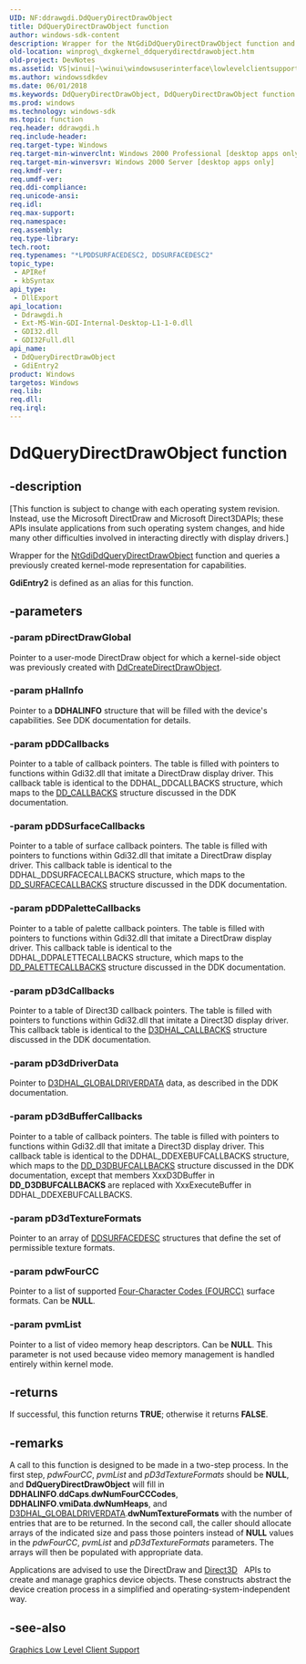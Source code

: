 ```yaml
---
UID: NF:ddrawgdi.DdQueryDirectDrawObject
title: DdQueryDirectDrawObject function
author: windows-sdk-content
description: Wrapper for the NtGdiDdQueryDirectDrawObject function and queries a previously created kernel-mode representation for capabilities. GdiEntry2 is defined as an alias for this function.
old-location: winprog\_dxgkernel_ddquerydirectdrawobject.htm
old-project: DevNotes
ms.assetid: VS|winui|~\winui\windowsuserinterface\lowlevelclientsupport\graphics\ddquerydirectdrawobject.htm
ms.author: windowssdkdev
ms.date: 06/01/2018
ms.keywords: DdQueryDirectDrawObject, DdQueryDirectDrawObject function [Windows API], GdiEntry2, _dxgkernel_ddquerydirectdrawobject, ddrawgdi/DdQueryDirectDrawObject, ddrawgdi/GdiEntry2, winprog._dxgkernel_ddquerydirectdrawobject, winui._dxgkernel_ddquerydirectdrawobject
ms.prod: windows
ms.technology: windows-sdk
ms.topic: function
req.header: ddrawgdi.h
req.include-header: 
req.target-type: Windows
req.target-min-winverclnt: Windows 2000 Professional [desktop apps only]
req.target-min-winversvr: Windows 2000 Server [desktop apps only]
req.kmdf-ver: 
req.umdf-ver: 
req.ddi-compliance: 
req.unicode-ansi: 
req.idl: 
req.max-support: 
req.namespace: 
req.assembly: 
req.type-library: 
tech.root: 
req.typenames: "*LPDDSURFACEDESC2, DDSURFACEDESC2"
topic_type:
 - APIRef
 - kbSyntax
api_type:
 - DllExport
api_location:
 - Ddrawgdi.h
 - Ext-MS-Win-GDI-Internal-Desktop-L1-1-0.dll
 - GDI32.dll
 - GDI32Full.dll
api_name:
 - DdQueryDirectDrawObject
 - GdiEntry2
product: Windows
targetos: Windows
req.lib: 
req.dll: 
req.irql: 
---
```


# DdQueryDirectDrawObject function


## -description


<p class="CCE_Message">[This function is subject to change with each operating system revision. Instead, use the Microsoft DirectDraw and Microsoft Direct3DAPIs; these APIs insulate applications from such operating system changes, and hide many other difficulties involved in interacting directly with display drivers.]

Wrapper for the <a href="https://msdn.microsoft.com/ec07c7ef-4c57-4ed9-849b-f30692cc3181">NtGdiDdQueryDirectDrawObject</a> function and queries a previously created kernel-mode representation for capabilities.


<b>GdiEntry2</b> is defined as an alias for this function.


## -parameters




### -param pDirectDrawGlobal

Pointer to a user-mode DirectDraw object for which a kernel-side object was previously created with <a href="https://msdn.microsoft.com/ef999226-98f7-4e00-8a3b-5a11fb9592cc">DdCreateDirectDrawObject</a>.


### -param pHalInfo

Pointer to a <b>DDHALINFO</b> structure that will be filled with the device's capabilities. See DDK documentation for details.


### -param pDDCallbacks

Pointer to a table of callback pointers. The table is filled with pointers to functions within Gdi32.dll that imitate a DirectDraw display driver. This callback table is identical to the DDHAL_DDCALLBACKS structure, which maps to the <a href="https://msdn.microsoft.com/library/windows/hardware/ff550485">DD_CALLBACKS</a> structure discussed in the DDK documentation.


### -param pDDSurfaceCallbacks

Pointer to a table of surface callback pointers. The table is filled with pointers to functions within Gdi32.dll that imitate a DirectDraw display driver. This callback table is identical to the DDHAL_DDSURFACECALLBACKS structure, which maps to the <a href="https://msdn.microsoft.com/library/windows/hardware/ff551721">DD_SURFACECALLBACKS</a> structure discussed in the DDK documentation.


### -param pDDPaletteCallbacks

Pointer to a table of palette callback pointers. The table is filled with pointers to functions within Gdi32.dll that imitate a DirectDraw display driver. This callback table is identical to the DDHAL_DDPALETTECALLBACKS structure, which maps to the <a href="https://msdn.microsoft.com/library/windows/hardware/ff551681">DD_PALETTECALLBACKS</a> structure discussed in the DDK documentation.


### -param pD3dCallbacks

Pointer to a table of Direct3D callback pointers. The table is filled with pointers to functions within Gdi32.dll that imitate a Direct3D display driver. This callback table is identical to the <a href="https://msdn.microsoft.com/library/windows/hardware/ff544716">D3DHAL_CALLBACKS</a> structure discussed in the DDK documentation.


### -param pD3dDriverData

Pointer to <a href="https://msdn.microsoft.com/library/windows/hardware/ff545963">D3DHAL_GLOBALDRIVERDATA</a> data, as described in the DDK documentation.


### -param pD3dBufferCallbacks

Pointer to a table of callback pointers. The table is filled with pointers to functions within Gdi32.dll that imitate a Direct3D display driver. This callback table is identical to the DDHAL_DDEXEBUFCALLBACKS structure, which maps to the <a href="https://msdn.microsoft.com/library/windows/hardware/ff550557">DD_D3DBUFCALLBACKS</a> structure discussed in the DDK documentation, except that members XxxD3DBuffer in <b>DD_D3DBUFCALLBACKS</b> are replaced with XxxExecuteBuffer in DDHAL_DDEXEBUFCALLBACKS.


### -param pD3dTextureFormats

Pointer to an array of <a href="https://msdn.microsoft.com/library/windows/hardware/ff550339">DDSURFACEDESC</a> structures that define the set of permissible texture formats.


### -param pdwFourCC

Pointer to a list of supported <a href="https://msdn.microsoft.com/7627b580-4119-48e2-88b7-51b714b5d5b2">Four-Character Codes (FOURCC)</a> surface formats. Can be <b>NULL</b>.


### -param pvmList

Pointer to a list of video memory heap descriptors. Can be <b>NULL</b>. This parameter is not used because video memory management is handled entirely within kernel mode.


## -returns



If successful, this function returns <b>TRUE</b>; otherwise it returns <b>FALSE</b>.




## -remarks



A call to this function is designed to be made in a two-step process. In the first step, <i>pdwFourCC</i>, <i>pvmList</i> and <i>pD3dTextureFormats</i> should be <b>NULL</b>, and <b>DdQueryDirectDrawObject</b> will fill in <b>DDHALINFO</b>.<b>ddCaps</b>.<b>dwNumFourCCCodes</b>, <b>DDHALINFO</b>.<b>vmiData</b>.<b>dwNumHeaps</b>, and <a href="https://msdn.microsoft.com/library/windows/hardware/ff545963">D3DHAL_GLOBALDRIVERDATA</a>.<b>dwNumTextureFormats</b> with the number of entries that are to be returned. In the second call, the caller should allocate arrays of the indicated size and pass those pointers instead of <b>NULL</b> values in the <i>pdwFourCC</i>, <i>pvmList</i> and <i>pD3dTextureFormats</i> parameters. The arrays will then be populated with appropriate data.
        

Applications are advised to use the 
DirectDraw and 
<a href="http://msdn.microsoft.com/en-us/library/bb205147(VS.85).aspx">Direct3D</a>
     
    APIs to create and manage graphics device objects. These constructs abstract the device creation process in a simplified and operating-system-independent way.




## -see-also




<a href="https://msdn.microsoft.com/96d11d10-dd21-4e2b-a30d-fe29d24eeba6">Graphics Low Level Client Support</a>
 

 

